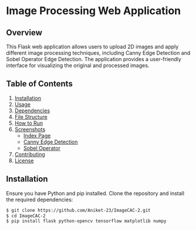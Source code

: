 # Image Processing Web Application

## Overview

This Flask web application allows users to upload 2D images and apply different image processing techniques, including Canny Edge Detection and Sobel Operator Edge Detection. The application provides a user-friendly interface for visualizing the original and processed images.

## Table of Contents

1. [Installation](#installation)
2. [Usage](#usage)
3. [Dependencies](#dependencies)
4. [File Structure](#file-structure)
5. [How to Run](#how-to-run)
6. [Screenshots](#screenshots)
   - [Index Page](#index-page)
   - [Canny Edge Detection](#canny-edge-detection)
   - [Sobel Operator](#sobel-operator)
7. [Contributing](#contributing)
8. [License](#license)

## Installation

Ensure you have Python and pip installed. Clone the repository and install the required dependencies:

```bash
$ git clone https://github.com/Aniket-23/ImageCAC-2.git
$ cd ImageCAC-2
$ pip install flask python-opencv tensorflow matplotlib numpy
